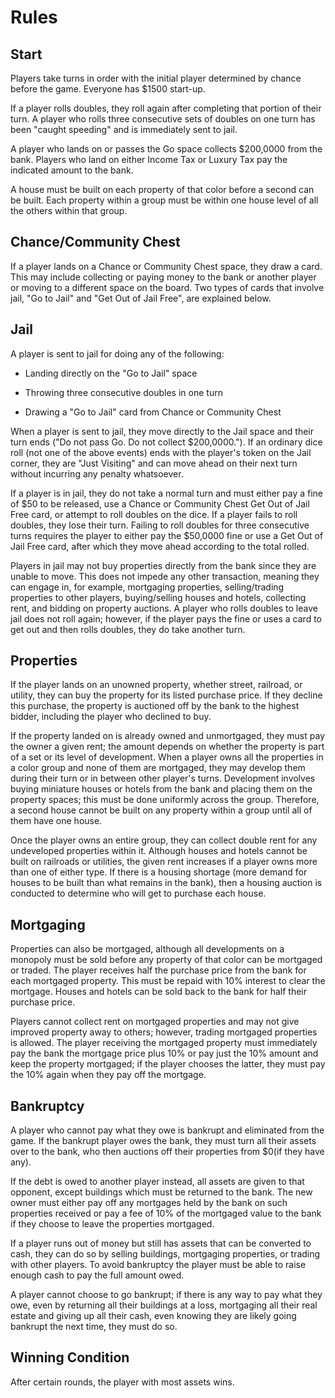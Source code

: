# Rules

## Start

Players take turns in order with the initial player determined by chance before the game. Everyone has $1500 start-up.

If a player rolls doubles, they roll again after completing that portion of their turn. A player who rolls three consecutive sets of doubles on one turn has been "caught speeding" and is immediately sent to jail.

A player who lands on or passes the Go space collects $200,0000 from the bank. Players who land on either Income Tax or Luxury Tax pay the indicated amount to the bank.

A house must be built on each property of that color before a second can be built. Each property within a group must be within one house level of all the others within that group.

## Chance/Community Chest
If a player lands on a Chance or Community Chest space, they draw a card. This may include collecting or paying money to the bank or another player or moving to a different space on the board. Two types of cards that involve jail, "Go to Jail" and "Get Out of Jail Free", are explained below.

## Jail

A player is sent to jail for doing any of the following:

 - Landing directly on the "Go to Jail" space

 - Throwing three consecutive doubles in one turn

 - Drawing a "Go to Jail" card from Chance or Community Chest
 
When a player is sent to jail, they move directly to the Jail space and their turn ends ("Do not pass Go. Do not collect $200,0000."). If an ordinary dice roll (not one of the above events) ends with the player's token on the Jail corner, they are "Just Visiting" and can move ahead on their next turn without incurring any penalty whatsoever.

If a player is in jail, they do not take a normal turn and must either pay a fine of $50 to be released, use a Chance or Community Chest Get Out of Jail Free card, or attempt to roll doubles on the dice. If a player fails to roll doubles, they lose their turn. Failing to roll doubles for three consecutive turns requires the player to either pay the $50,0000 fine or use a Get Out of Jail Free card, after which they move ahead according to the total rolled.

Players in jail may not buy properties directly from the bank since they are unable to move. This does not impede any other transaction, meaning they can engage in, for example, mortgaging properties, selling/trading properties to other players, buying/selling houses and hotels, collecting rent, and bidding on property auctions. A player who rolls doubles to leave jail does not roll again; however, if the player pays the fine or uses a card to get out and then rolls doubles, they do take another turn.

## Properties

If the player lands on an unowned property, whether street, railroad, or utility, they can buy the property for its listed purchase price. If they decline this purchase, the property is auctioned off by the bank to the highest bidder, including the player who declined to buy. 

If the property landed on is already owned and unmortgaged, they must pay the owner a given rent; the amount depends on whether the property is part of a set or its level of development. When a player owns all the properties in a color group and none of them are mortgaged, they may develop them during their turn or in between other player's turns. Development involves buying miniature houses or hotels from the bank and placing them on the property spaces; this must be done uniformly across the group. Therefore, a second house cannot be built on any property within a group until all of them have one house. 

Once the player owns an entire group, they can collect double rent for any undeveloped properties within it. Although houses and hotels cannot be built on railroads or utilities, the given rent increases if a player owns more than one of either type. If there is a housing shortage (more demand for houses to be built than what remains in the bank), then a housing auction is conducted to determine who will get to purchase each house.

## Mortgaging

Properties can also be mortgaged, although all developments on a monopoly must be sold before any property of that color can be mortgaged or traded. The player receives half the purchase price from the bank for each mortgaged property. This must be repaid with 10% interest to clear the mortgage. Houses and hotels can be sold back to the bank for half their purchase price. 

Players cannot collect rent on mortgaged properties and may not give improved property away to others; however, trading mortgaged properties is allowed. The player receiving the mortgaged property must immediately pay the bank the mortgage price plus 10% or pay just the 10% amount and keep the property mortgaged; if the player chooses the latter, they must pay the 10% again when they pay off the mortgage.

## Bankruptcy

A player who cannot pay what they owe is bankrupt and eliminated from the game. If the bankrupt player owes the bank, they must turn all their assets over to the bank, who then auctions off their properties from $0(if they have any). 

If the debt is owed to another player instead, all assets are given to that opponent, except buildings which must be returned to the bank. The new owner must either pay off any mortgages held by the bank on such properties received or pay a fee of 10% of the mortgaged value to the bank if they choose to leave the properties mortgaged. 

If a player runs out of money but still has assets that can be converted to cash, they can do so by selling buildings, mortgaging properties, or trading with other players. To avoid bankruptcy the player must be able to raise enough cash to pay the full amount owed.

A player cannot choose to go bankrupt; if there is any way to pay what they owe, even by returning all their buildings at a loss, mortgaging all their real estate and giving up all their cash, even knowing they are likely going bankrupt the next time, they must do so.

## Winning Condition

After certain rounds, the player with most assets wins.


